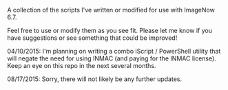 A collection of the scripts I've written or modified for use with ImageNow 6.7.  

Feel free to use or modify them as you see fit.  Please let me know if you have suggestions or see something that could be improved!

04/10/2015: I'm planning on writing a combo iScript / PowerShell utility that will negate the need for using INMAC (and paying for the INMAC license).  Keep an eye on this repo in the next several months.

08/17/2015: Sorry, there will not likely be any further updates.
